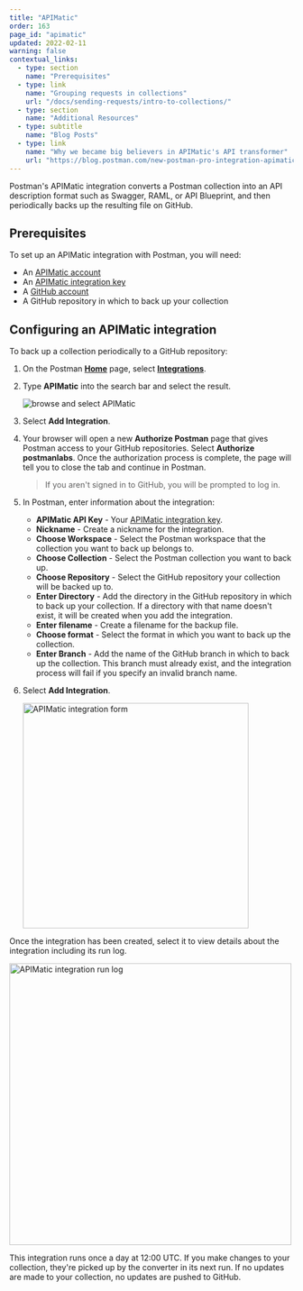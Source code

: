 ```yaml
---
title: "APIMatic"
order: 163
page_id: "apimatic"
updated: 2022-02-11
warning: false
contextual_links:
  - type: section
    name: "Prerequisites"
  - type: link
    name: "Grouping requests in collections"
    url: "/docs/sending-requests/intro-to-collections/"
  - type: section
    name: "Additional Resources"
  - type: subtitle
    name: "Blog Posts"
  - type: link
    name: "Why we became big believers in APIMatic's API transformer"
    url: "https://blog.postman.com/new-postman-pro-integration-apimatics-api-transformer/"
---
```


Postman's APIMatic integration converts a Postman collection into an API description format such as Swagger, RAML, or API Blueprint, and then periodically backs up the resulting file on GitHub.

## Prerequisites

To set up an APIMatic integration with Postman, you will need:

* An [APIMatic account](https://www.apimatic.io/account/register)
* An [APIMatic integration key](https://docs.apimatic.io/manage-apis/get-api-keys/)
* A [GitHub account](https://github.com/)
* A GitHub repository in which to back up your collection

## Configuring an APIMatic integration

To back up a collection periodically to a GitHub repository:

1. On the Postman **[Home](https://go.postman.co/home)** page, select **[Integrations](https://go.postman.co/integrations)**.
1. Type **APIMatic** into the search bar and select the result.

    ![browse and select APIMatic](https://assets.postman.com/postman-docs/apimatic-browse-all.jpg)

1. Select **Add Integration**.
1. Your browser will open a new **Authorize Postman** page that gives Postman access to your GitHub repositories. Select **Authorize postmanlabs**. Once the authorization process is complete, the page will tell you to close the tab and continue in Postman.

    > If you aren't signed in to GitHub, you will be prompted to log in.

1. In Postman, enter information about the integration:
    * **APIMatic API Key** - Your [APIMatic integration key](https://docs.apimatic.io/manage-apis/get-api-keys/).
    * **Nickname** - Create a nickname for the integration.
    * **Choose Workspace** - Select the Postman workspace that the collection you want to back up belongs to.
    * **Choose Collection** - Select the Postman collection you want to back up.
    * **Choose Repository** - Select the GitHub repository your collection will be backed up to.
    * **Enter Directory** - Add the directory in the GitHub repository in which to back up your collection. If a directory with that name doesn't exist, it will be created when you add the integration.
    * **Enter filename** - Create a filename for the backup file.
    * **Choose format** - Select the format in which you want to back up the collection.
    * **Enter Branch** - Add the name of the GitHub branch in which to back up the collection. This branch must already exist, and the integration process will fail if you specify an invalid branch name.
1. Select **Add Integration**.

    <img alt="APIMatic integration form" src="https://assets.postman.com/postman-docs/apimatic-save-config-v9.jpg" width="400px"/>

Once the integration has been created, select it to view details about the integration including its run log.

<img alt="APIMatic integration run log" src="https://assets.postman.com/postman-docs/apimatic-run-log-v9.jpg" width="500px"/>

This integration runs once a day at 12:00 UTC. If you make changes to your collection, they're picked up by the converter in its next run. If no updates are made to your collection, no updates are pushed to GitHub.
